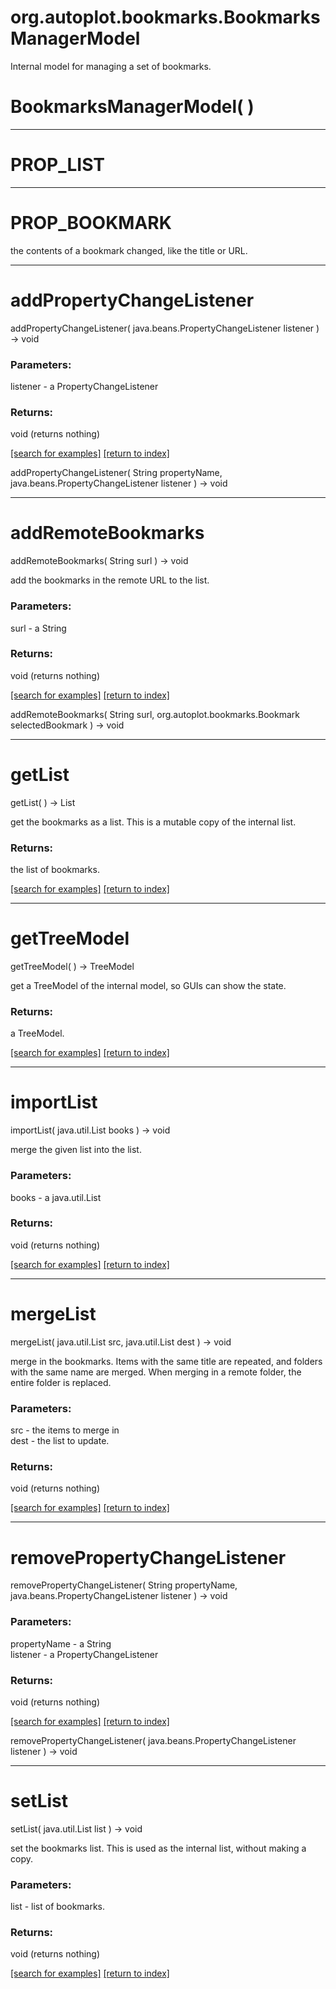 # org.autoplot.bookmarks.BookmarksManagerModel

Internal model for managing a set of bookmarks.

# BookmarksManagerModel( )


***
<a name="PROP_LIST"></a>
# PROP_LIST



***
<a name="PROP_BOOKMARK"></a>
# PROP_BOOKMARK

the contents of a bookmark changed, like the title or URL.

***
<a name="addPropertyChangeListener"></a>
# addPropertyChangeListener
addPropertyChangeListener( java.beans.PropertyChangeListener listener ) &rarr; void



### Parameters:
listener - a PropertyChangeListener

### Returns:
void (returns nothing)


<a href="https://github.com/autoplot/dev/search?q=addPropertyChangeListener&unscoped_q=addPropertyChangeListener">[search for examples]</a>
<a href="https://github.com/autoplot/documentation/blob/master/javadoc/index-all.md">[return to index]</a>

addPropertyChangeListener( String propertyName, java.beans.PropertyChangeListener listener ) &rarr; void<br>
***
<a name="addRemoteBookmarks"></a>
# addRemoteBookmarks
addRemoteBookmarks( String surl ) &rarr; void

add the bookmarks in the remote URL to the list.

### Parameters:
surl - a String

### Returns:
void (returns nothing)


<a href="https://github.com/autoplot/dev/search?q=addRemoteBookmarks&unscoped_q=addRemoteBookmarks">[search for examples]</a>
<a href="https://github.com/autoplot/documentation/blob/master/javadoc/index-all.md">[return to index]</a>

addRemoteBookmarks( String surl, org.autoplot.bookmarks.Bookmark selectedBookmark ) &rarr; void<br>
***
<a name="getList"></a>
# getList
getList(  ) &rarr; List

get the bookmarks as a list.  This is a mutable copy of the internal list.

### Returns:
the list of bookmarks.

<a href="https://github.com/autoplot/dev/search?q=getList&unscoped_q=getList">[search for examples]</a>
<a href="https://github.com/autoplot/documentation/blob/master/javadoc/index-all.md">[return to index]</a>

***
<a name="getTreeModel"></a>
# getTreeModel
getTreeModel(  ) &rarr; TreeModel

get a TreeModel of the internal model, so GUIs can show the state.

### Returns:
a TreeModel.

<a href="https://github.com/autoplot/dev/search?q=getTreeModel&unscoped_q=getTreeModel">[search for examples]</a>
<a href="https://github.com/autoplot/documentation/blob/master/javadoc/index-all.md">[return to index]</a>

***
<a name="importList"></a>
# importList
importList( java.util.List books ) &rarr; void

merge the given list into the list.

### Parameters:
books - a java.util.List

### Returns:
void (returns nothing)


<a href="https://github.com/autoplot/dev/search?q=importList&unscoped_q=importList">[search for examples]</a>
<a href="https://github.com/autoplot/documentation/blob/master/javadoc/index-all.md">[return to index]</a>

***
<a name="mergeList"></a>
# mergeList
mergeList( java.util.List src, java.util.List dest ) &rarr; void

merge in the bookmarks.  Items with the same title are repeated, and
 folders with the same name are merged.  When merging in a remote folder,
 the entire folder is replaced.

### Parameters:
src - the items to merge in
<br>dest - the list to update.

### Returns:
void (returns nothing)


<a href="https://github.com/autoplot/dev/search?q=mergeList&unscoped_q=mergeList">[search for examples]</a>
<a href="https://github.com/autoplot/documentation/blob/master/javadoc/index-all.md">[return to index]</a>

***
<a name="removePropertyChangeListener"></a>
# removePropertyChangeListener
removePropertyChangeListener( String propertyName, java.beans.PropertyChangeListener listener ) &rarr; void



### Parameters:
propertyName - a String
<br>listener - a PropertyChangeListener

### Returns:
void (returns nothing)


<a href="https://github.com/autoplot/dev/search?q=removePropertyChangeListener&unscoped_q=removePropertyChangeListener">[search for examples]</a>
<a href="https://github.com/autoplot/documentation/blob/master/javadoc/index-all.md">[return to index]</a>

removePropertyChangeListener( java.beans.PropertyChangeListener listener ) &rarr; void<br>
***
<a name="setList"></a>
# setList
setList( java.util.List list ) &rarr; void

set the bookmarks list.  This is used as the internal list, without making a copy.

### Parameters:
list - list of bookmarks.

### Returns:
void (returns nothing)


<a href="https://github.com/autoplot/dev/search?q=setList&unscoped_q=setList">[search for examples]</a>
<a href="https://github.com/autoplot/documentation/blob/master/javadoc/index-all.md">[return to index]</a>

